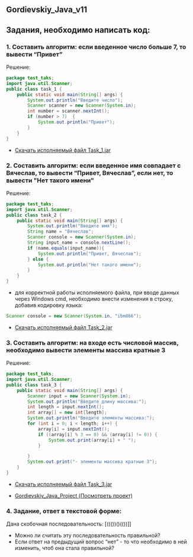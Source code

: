 ## Gordievskiy_Java_v11
## Задания, необходимо написать код:

### 1. Составить алгоритм: если введенное число больше 7, то вывести “Привет”  
Решение:
```java
package test_taks;
import java.util.Scanner;
public class task_1 {
    public static void main(String[] args) {
        System.out.println("Введите число");
        Scanner scanner = new Scanner(System.in);
        int number = scanner.nextInt();
        if (number > 7)  {
            System.out.println("Привет");
        }
    }
}
```
* [Скачать исполняемый файл Task_1.jar](https://github.com/Gordmick/Gordievskiy_Java_v11/blob/main/executable_files/Task_1.jar/Download)
### 2. Составить алгоритм: если введенное имя совпадает с Вячеслав, то вывести “Привет, Вячеслав”, если нет, то вывести "Нет такого имени" 
Решение:
```java
package test_taks;
import java.util.Scanner;
public class task_2 {
    public static void main(String[] args) {
        System.out.println("Введите имя");
        String name = "Вячеслав";
        Scanner console = new Scanner(System.in);
        String input_name = console.nextLine();
        if (name.equals(input_name)){
            System.out.println("Привет, Вячеслав");
        } else {
            System.out.println("Нет такого имени");
        }
    }
}
```
* для корректной работы исполняемого файла, при вводе данных через Windows cmd, необходимо внести изменения в строку, добавив кодировку языка:
```java
Scanner console = new Scanner(System.in, "ibm866");
```
* [Скачать исполняемый файл Task_2.jar](https://github.com/Gordmick/Gordievskiy_Java_v11/blob/main/executable_files/Task_2.jar)
### 3. Составить алгоритм: на входе есть числовой массив, необходимо вывести элементы массива кратные 3 
Решение:
```java
package test_taks;
import java.util.Scanner;
public class task_3 {
    public static void main(String[] args) {
        Scanner input = new Scanner(System.in);
        System.out.println("Введите длину массива:");
        int length = input.nextInt();
        int array[] = new int[length];
        System.out.println("Введите элементы массива:");
        for (int i = 0; i < length; i++) {
            array[i] = input.nextInt();
            if ((array[i] % 3 == 0) && (array[i] != 0)) {
                System.out.print(array[i] + " ");
            }

        }
        System.out.print("- элементы массива кратные 3");
    }
}
```
* [Скачать исполняемый файл Task_3.jar](https://github.com/Gordmick/Gordievskiy_Java_v11/blob/main/executable_files/Task_3.jar)

* [Gordievskiy_Java_Project (Посмотреть проект)](https://github.com/Gordmick/Test_tasks_Gordievskiy_Java_Project)
### 4. Задание, ответ в текстовой форме:  
  Дана скобочная последовательность: [((())()(())]]  
  - Можно ли считать эту последовательность правильной?  
  - Если ответ на предыдущий вопрос “нет” - то что необходимо в ней изменить, чтоб она стала правильной?  
